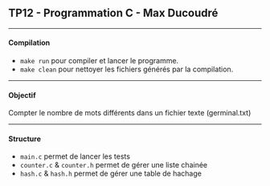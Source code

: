 ## TP12 - Programmation C - Max Ducoudré

---
#### Compilation
- `make run` pour compiler et lancer le programme. 
- `make clean` pour nettoyer les fichiers générés par la compilation. 

---
#### Objectif
Compter le nombre de mots différents dans un fichier texte (germinal.txt)

---
#### Structure 
- `main.c` permet de lancer les tests
- `counter.c` & `counter.h` permet de gérer une liste chainée
- `hash.c` & `hash.h` permet de gérer une table de hachage 